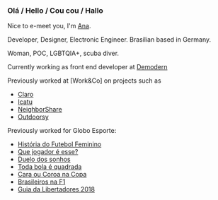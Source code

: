 ### Olá / Hello / Cou cou / Hallo

Nice to e-meet you, I'm [Ana](https://atarrisse.github.io/).

Developer, Designer, Electronic Engineer. Brasilian based in Germany.

Woman, POC, LGBTQIA+, scuba diver.

Currently working as front end developer at [Demodern](https://demodern.de/)

Previously worked at [Work&Co] on projects such as
- [Claro](https://www.fastcompany.com/90547898/claro-innovation-by-design-2020)
- [Icatu](https://planos.icatuseguros.com.br/)
- [NeighborShare](https://nbshare.org/)
- [Outdoorsy](https://www.outdoorsy.com/)

Previously worked for Globo Esporte:
- [História do Futebol Feminino](https://interativos.globoesporte.globo.com/futebol/selecao-brasileira/especial/historia-do-futebol-feminino)
- [Que jogador é esse?](https://interativos.globoesporte.globo.com/futebol/copa-do-mundo/especial/que-jogador-e-esse)
- [Duelo dos sonhos](https://interativos.globoesporte.globo.com/futebol/copa-do-mundo/especial/duelo-dos-sonhos)
- [Toda bola é quadrada](https://interativos.globoesporte.globo.com/futebol/copa-do-mundo/especial/toda-bola-e-quadrada)
- [Cara ou Coroa na Copa](https://interativos.globoesporte.globo.com/futebol/copa-do-mundo/especial/cara-ou-coroa-na-copa)
- [Brasileiros na F1](https://interativos.globoesporte.globo.com/motor/formula-1/especial/participacoes-brasileiras-na-f1)
- [Guia da Libertadores 2018](https://interativos.globoesporte.globo.com/futebol/libertadores/especial/guia-da-libertadores-2018)

